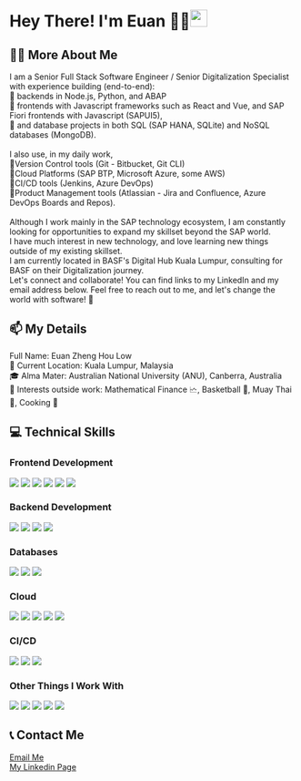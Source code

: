 # Hey There! I'm Euan 👋🏼<img src="https://emojis.slackmojis.com/emojis/images/1531849430/4246/blob-sunglasses.gif?1531849430" width="30"/>

## 👨‍💻 More About Me 
I am a Senior Full Stack Software Engineer / Senior Digitalization Specialist with experience building (end-to-end): <br>
🔹 backends in Node.js, Python, and ABAP <br>
🔹 frontends with Javascript frameworks such as React and Vue, and SAP Fiori frontends with Javascript (SAPUI5), <br>
🔹 and database projects in both SQL (SAP HANA, SQLite) and NoSQL databases (MongoDB). <br>
<br>
I also use, in my daily work, <br>
🔹Version Control tools (Git - Bitbucket, Git CLI) <br> 
🔹Cloud Platforms (SAP BTP, Microsoft Azure, some AWS) <br> 
🔹CI/CD tools (Jenkins, Azure DevOps) <br>
🔹Product Management tools (Atlassian - Jira and Confluence, Azure DevOps Boards and Repos). <br>
<br>
Although I work mainly in the SAP technology ecosystem, I am constantly looking for opportunities to expand my skillset beyond the SAP world. <br>
I have much interest in new technology, and love learning new things outside of my existing skillset. <br> 
I am currently located in BASF's Digital Hub Kuala Lumpur, consulting for BASF on their Digitalization journey. <br>
Let's connect and collaborate! You can find links to my LinkedIn and my email address below. Feel free to reach out to me, and let's change the world with software! 🚀



## 📫 My Details
Full Name: Euan Zheng Hou Low <br>
📍 Current Location: Kuala Lumpur, Malaysia <br>
🎓 Alma Mater: Australian National University (ANU), Canberra, Australia <br>
🌟 Interests outside work: Mathematical Finance 🗠, Basketball 🏀, Muay Thai 🥊, Cooking 🍳 <br>

## 💻 Technical Skills
### Frontend Development
<p>
  <img src="https://img.shields.io/badge/HTML5-E34F26?style=for-the-badge&logo=html5&logoColor=white" />  
  <img src="https://img.shields.io/badge/CSS-239120?style=for-the-badge&logo=css3&logoColor=white" /> 
  <img src="https://img.shields.io/badge/JavaScript-F7DF1E?style=for-the-badge&logo=JavaScript&logoColor=white" /> 
  <img src="https://img.shields.io/badge/React-20232A?style=for-the-badge&logo=react&logoColor=61DAFB" />
  <img src="https://img.shields.io/badge/Bootstrap-563D7C?style=for-the-badge&logo=bootstrap&logoColor=white" />
  <img src="https://img.shields.io/badge/Tailwind_CSS-38B2AC?style=for-the-badge&logo=tailwind-css&logoColor=white" />
  
</p>

### Backend Development
<p>
  <img src="https://img.shields.io/badge/Node.js-43853D?style=for-the-badge&logo=node.js&logoColor=white" />
  <img src="https://img.shields.io/badge/Express.js-404D59?style=for-the-badge" />  
  <img src="https://img.shields.io/badge/Django-092E20?style=for-the-badge&logo=django&logoColor=white" /> 
  <img src="https://img.shields.io/badge/Spring-6DB33F?style=for-the-badge&logo=spring&logoColor=white" />
</p>

### Databases
<p>
  <img src="https://img.shields.io/badge/MongoDB-4EA94B?style=for-the-badge&logo=mongodb&logoColor=white" />
  <img src="https://img.shields.io/badge/SQLite-07405E?style=for-the-badge&logo=sqlite&logoColor=white" />
  <img src="https://img.shields.io/badge/PostgreSQL-316192?style=for-the-badge&logo=postgresql&logoColor=white" /> 
</p>

### Cloud
<p>
  <img src="https://img.shields.io/badge/Cloud%20Foundry-0C9ED5?style=for-the-badge&logo=Cloud%20Foundry&logoColor=white" />
  <img src="https://img.shields.io/badge/Google_Cloud-4285F4?style=for-the-badge&logo=google-cloud&logoColor=white" />
  <img src="https://img.shields.io/badge/Microsoft_Azure-0089D6?style=for-the-badge&logo=microsoft-azure&logoColor=white" />
  <img src="https://img.shields.io/badge/Azure_DevOps-0078D7?style=for-the-badge&logo=azure-devops&logoColor=white" />
  <img src="https://img.shields.io/badge/Amazon_AWS-232F3E?style=for-the-badge&logo=amazon-aws&logoColor=white" />
</p>

### CI/CD
<p>
  <img src="https://img.shields.io/badge/docker-%230db7ed.svg?style=for-the-badge&logo=docker&logoColor=white">
  <img src="https://img.shields.io/badge/kubernetes-%23326ce5.svg?style=for-the-badge&logo=kubernetes&logoColor=white">  
  <img src="https://img.shields.io/badge/Jenkins-D24939?style=for-the-badge&logo=Jenkins&logoColor=white"/> 
</p>

### Other Things I Work With
<p>
  <img src="https://img.shields.io/badge/GIT-E44C30?style=for-the-badge&logo=git&logoColor=white">
  <img src="https://img.shields.io/badge/Visual_Studio_Code-0078D4?style=for-the-badge&logo=visual%20studio%20code&logoColor=white" />
  <img src="https://img.shields.io/badge/Visual_Studio-5C2D91?style=for-the-badge&logo=visual%20studio&logoColor=white" /> 
  <img src="https://img.shields.io/badge/Jira-0052CC?style=for-the-badge&logo=Jira&logoColor=white" />
  <img src="https://img.shields.io/badge/confluence-%23172BF4.svg?style=for-the-badge&logo=confluence&logoColor=white">   
</p>

## 📞 Contact Me 
<a href="mailto:zhenghoulow@gmail.com">Email Me </a><br> 
<a href="https://www.linkedin.com/in/euanzhlow/"> My Linkedin Page </a> <br>
